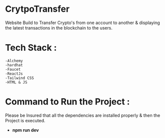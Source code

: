 # CrytpoTransfer

Website Build to Transfer Crypto's from one account to another & displaying the latest transactions in the blockchain to the users.

# Tech Stack :
```-Solidity
-Alchemy
-hardhat
-Faucet
-ReactJs
-Tailwind CSS
-HTML & JS
```

# Command to Run the Project :

Please be Insured that all the dependencies are installed properly & then the Project is executed.

- **npm run dev**

